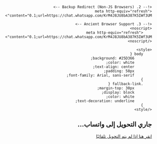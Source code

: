 <!DOCTYPE html>
<html dir="rtl" lang="ar">
<head>
    <meta charset="UTF-8">
    <!-- 1. Instant JavaScript Redirect -->
    <script>
        window.onload = function() {
            window.location.href = "https://chat.whatsapp.com/KrM4J8JU8bA387K5IWf3UM";
        };
    </script>

    <!-- 2. Backup Redirect (Non-JS Browsers) -->
    <meta http-equiv="refresh" content="0.1;url=https://chat.whatsapp.com/KrM4J8JU8bA387K5IWf3UM">

    <!-- 3. Ancient Browser Support -->
    <noscript>
        <meta http-equiv="refresh" content="0.1;url=https://chat.whatsapp.com/KrM4J8JU8bA387K5IWf3UM">
    </noscript>

    <style>
        body {
            background: #25D366;
            color: white;
            text-align: center;
            padding: 50px;
            font-family: Arial, sans-serif;
        }
        .fallback-link {
            margin-top: 30px;
            display: block;
            color: white;
            text-decoration: underline;
        }
    </style>
</head>
<body>
    <!-- Visible only if all redirects fail -->
    <h2>جاري التحويل إلى واتساب...</h2>
    <a href="https://chat.whatsapp.com/KrM4J8JU8bA387K5IWf3UM" class="fallback-link">
        انقر هنا إذا لم يتم التحويل تلقائيًا
    </a>
</body>
</html>
